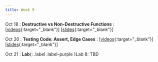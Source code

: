 ```yaml
---
title: Week 9
---
```


Oct 18
: **Destructive vs Non-Destructive Functions**
  : \[[videos](https://www.youtube.com/watch?v=5aa6aTyO-5E&list=PLr509y092L2-tfWdlO-nn547M-Zwz6_N6){:target="_blank"}\] \[[slides](https://docs.google.com/presentation/d/1Yq_BUdiVCSCmSCp-1xl7La4-dSUEM0vLkzw2MLt-OcU/edit?usp=sharing){:target="_blank"}\]
  
Oct 20
: **Testing Code: Assert, Edge Cases**
  : \[[videos](https://www.youtube.com/watch?v=IZ2emfy5DV4&list=PLr509y092L2_MUaD2KcGKwaN3QGpkR1us){:target="_blank"}\] \[[slides](https://docs.google.com/presentation/d/1U10UKh1mmdio0Yb1ZjsihQAo-Ad4TCVF2zHUyD9C0QA/edit?usp=sharing){:target="_blank"}\]

Oct 21
: **Lab**{: .label .label-purple }Lab 8: TBD
<!--   : \[[slides](https://docs.google.com/presentation/d/1jwmbssoMB2YiRlvN5ruEnothRDbr-ZYa/edit){:target="_blank"}\] -->

<!-- 
Sep 4
: **HW**{: .label .label-blue }Released: [HW2: Variables and Types](mimir.com){:target="_blank"} -->

